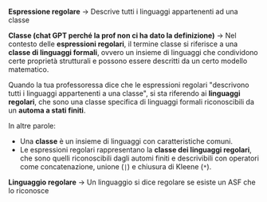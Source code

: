 **Espressione regolare** -> Descrive tutti i linguaggi appartenenti ad una classe
    
**Classe (chat GPT perché la prof non ci ha dato la definizione)** -> Nel contesto delle **espressioni regolari**, il termine classe si riferisce a una **classe di linguaggi formali**, ovvero un insieme di linguaggi che condividono certe proprietà strutturali e possono essere descritti da un certo modello matematico.
   
Quando la tua professoressa dice che le espressioni regolari "descrivono tutti i linguaggi appartenenti a una classe", si sta riferendo ai **linguaggi regolari**, che sono una classe specifica di linguaggi formali riconoscibili da un **automa a stati finiti**.

In altre parole:

- Una **classe** è un insieme di linguaggi con caratteristiche comuni.
- Le espressioni regolari rappresentano la **classe dei linguaggi regolari**, che sono quelli riconoscibili dagli automi finiti e descrivibili con operatori come concatenazione, unione (`|`) e chiusura di Kleene (`*`).

**Linguaggio regolare** -> Un linguaggio si dice regolare se esiste un ASF che lo riconosce
